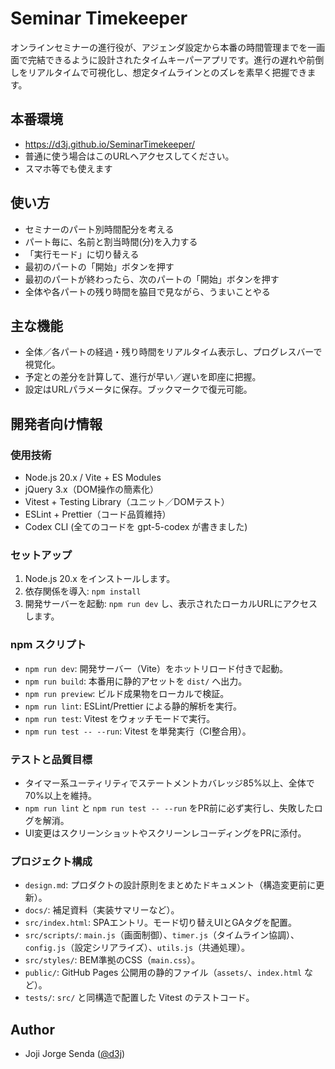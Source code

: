 # Seminar Timekeeper

オンラインセミナーの進行役が、アジェンダ設定から本番の時間管理までを一画面で完結できるように設計されたタイムキーパーアプリです。進行の遅れや前倒しをリアルタイムで可視化し、想定タイムラインとのズレを素早く把握できます。

## 本番環境

- https://d3j.github.io/SeminarTimekeeper/
- 普通に使う場合はこのURLへアクセスしてください。
- スマホ等でも使えます

## 使い方

- セミナーのパート別時間配分を考える
- パート毎に、名前と割当時間(分)を入力する
- 「実行モード」に切り替える
- 最初のパートの「開始」ボタンを押す
- 最初のパートが終わったら、次のパートの「開始」ボタンを押す
- 全体や各パートの残り時間を脇目で見ながら、うまいことやる

## 主な機能

- 全体／各パートの経過・残り時間をリアルタイム表示し、プログレスバーで視覚化。
- 予定との差分を計算して、進行が早い／遅いを即座に把握。
- 設定はURLパラメータに保存。ブックマークで復元可能。

## 開発者向け情報

### 使用技術

- Node.js 20.x / Vite + ES Modules
- jQuery 3.x（DOM操作の簡素化）
- Vitest + Testing Library（ユニット／DOMテスト）
- ESLint + Prettier（コード品質維持）
- Codex CLI (全てのコードを gpt-5-codex が書きました)

### セットアップ

1. Node.js 20.x をインストールします。
2. 依存関係を導入: `npm install`
3. 開発サーバーを起動: `npm run dev` し、表示されたローカルURLにアクセスします。

### npm スクリプト

- `npm run dev`: 開発サーバー（Vite）をホットリロード付きで起動。
- `npm run build`: 本番用に静的アセットを `dist/` へ出力。
- `npm run preview`: ビルド成果物をローカルで検証。
- `npm run lint`: ESLint/Prettier による静的解析を実行。
- `npm run test`: Vitest をウォッチモードで実行。
- `npm run test -- --run`: Vitest を単発実行（CI整合用）。

### テストと品質目標

- タイマー系ユーティリティでステートメントカバレッジ85%以上、全体で70%以上を維持。
- `npm run lint` と `npm run test -- --run` をPR前に必ず実行し、失敗したログを解消。
- UI変更はスクリーンショットやスクリーンレコーディングをPRに添付。

### プロジェクト構成

- `design.md`: プロダクトの設計原則をまとめたドキュメント（構造変更前に更新）。
- `docs/`: 補足資料（実装サマリーなど）。
- `src/index.html`: SPAエントリ。モード切り替えUIとGAタグを配置。
- `src/scripts/`: `main.js`（画面制御）、`timer.js`（タイムライン協調）、`config.js`（設定シリアライズ）、`utils.js`（共通処理）。
- `src/styles/`: BEM準拠のCSS（`main.css`）。
- `public/`: GitHub Pages 公開用の静的ファイル（`assets/`、`index.html` など）。
- `tests/`: `src/` と同構造で配置した Vitest のテストコード。

## Author

- Joji Jorge Senda ([@d3j](https://github.com/d3j))
